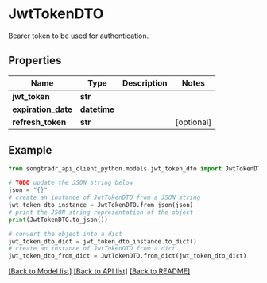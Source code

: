 # JwtTokenDTO

Bearer token to be used for authentication.

## Properties

Name | Type | Description | Notes
------------ | ------------- | ------------- | -------------
**jwt_token** | **str** |  | 
**expiration_date** | **datetime** |  | 
**refresh_token** | **str** |  | [optional] 

## Example

```python
from songtradr_api_client_python.models.jwt_token_dto import JwtTokenDTO

# TODO update the JSON string below
json = "{}"
# create an instance of JwtTokenDTO from a JSON string
jwt_token_dto_instance = JwtTokenDTO.from_json(json)
# print the JSON string representation of the object
print(JwtTokenDTO.to_json())

# convert the object into a dict
jwt_token_dto_dict = jwt_token_dto_instance.to_dict()
# create an instance of JwtTokenDTO from a dict
jwt_token_dto_from_dict = JwtTokenDTO.from_dict(jwt_token_dto_dict)
```
[[Back to Model list]](../README.md#documentation-for-models) [[Back to API list]](../README.md#documentation-for-api-endpoints) [[Back to README]](../README.md)


